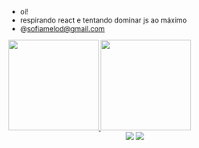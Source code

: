 - oi!
- respirando react e tentando dominar js ao máximo
- @sofiamelod@gmail.com

<div>
  <a href="https://github.com/anasofiamelo">
  <img height="180em" src="https://github-readme-stats.vercel.app/api?username=anasofiamelo&show_icons=true&theme=tokyonight&include_all_commits=true&count_private=true"/>
  <img height="180em" src="https://github-readme-stats.vercel.app/api/top-langs/?username=anasofiamelo&layout=compact&langs_count=7&theme=tokyonight"/>
</div>
  
<div align="center"> 
  <a href = "mailto:sofiamelod@gmail.com"><img src="https://img.shields.io/badge/-Gmail-%23333?style=for-the-badge&logo=gmail&logoColor=white" target="_blank"></a>
  <a href="https://www.linkedin.com/in/anasofiamelo2021" target="_blank"><img src="https://img.shields.io/badge/-LinkedIn-%230077B5?style=for-the-badge&logo=linkedin&logoColor=white" target="_blank"></a> 
 
</div>
